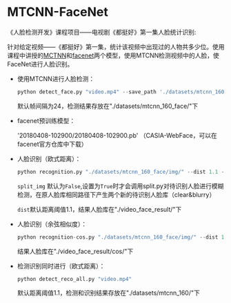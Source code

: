 # MTCNN-FaceNet
《人脸检测开发》课程项目——电视剧《都挺好》第一集人脸统计识别:

针对给定视频——《都挺好》第一集，统计该视频中出现过的人物共多少位。使用课程中讲授的[MCTNN](https://github.com/wangbm/MTCNN-Tensorflow)和[facenet](https://github.com/davidsandberg/facenet)两个模型，使用MTCNN检测视频中的人脸，使FaceNet进行人脸识别。

- 使用MTCNN进行人脸检测：
  ``` Python
  python detect_face.py "video.mp4" --save_path './datasets/mtcnn_160_face/video_img/' --capture_interval 24 
  ``` 
  默认帧间隔为24，检测结果存放在"./datasets/mtcnn_160_face/"下

- facenet预训练模型：

  '20180408-102900/20180408-102900.pb' （CASIA-WebFace，可以在facenet官方仓库中下载）

- 人脸识别（欧式距离）：
  ``` Python
  python recognition.py "./datasets/mtcnn_160_face/img/" --dist 1.1 --split_img True --save_path './video_face_result/'
  ``` 
  `split_img` 默认为`False`,设置为`True`时才会调用split.py对待识别人脸进行模糊检测，在原人脸库相同路径下产生两个新的待识别人脸库（clear&blurry）

  `dist`默认距离阈值1.1，结果人脸库在"./video_face_result/"下

- 人脸识别（余弦相似度）：
  ``` Python
  python recognition-cos.py "./datasets/mtcnn_160_face/img/" --dist 1.1 --split_img True --save_path './video_face_result/'
  ``` 
  结果人脸库在"./video_face_result/cos/"下

- 检测识别同时进行（欧式距离）：
  ``` Python
  python detect_reco_all.py "video.mp4" 
  ``` 

  默认距离阈值1.1，检测和识别结果存放在"./datasets/mtcnn_160/"下

